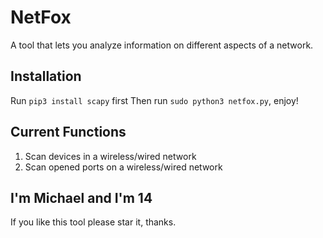 # NetFox
A tool that lets you analyze information on different aspects of a network.
## Installation
Run `pip3 install scapy` first
Then run `sudo python3 netfox.py`, enjoy!
## Current Functions
1. Scan devices in a wireless/wired network
2. Scan opened ports on a wireless/wired network
## I'm Michael and I'm 14
If you like this tool please star it, thanks.
